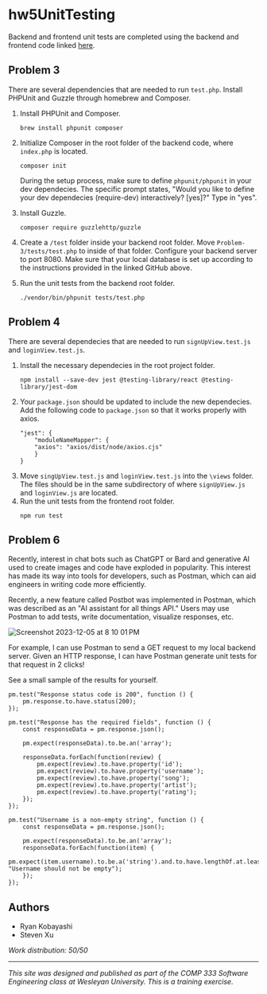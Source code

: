 # hw5UnitTesting

Backend and frontend unit tests are completed using the backend and frontend code
linked [here](https://github.com/LaughingPenguin/mymusiclist).

## Problem 3

There are several dependencies that are needed to run `test.php`. Install PHPUnit and Guzzle through homebrew and Composer.
1. Install PHPUnit and Composer.
    ```
    brew install phpunit composer
    ```

2. Initialize Composer in the root folder of the backend code, where `index.php`
is located.
    ```
    composer init
    ```
    During the setup process, make sure to define `phpunit/phpunit` in your dev dependecies.
    The specific prompt states, "Would you like to define your dev dependecies (require-dev) interactively? [yes]?"
    Type in "yes".

3. Install Guzzle.
    ```
    composer require guzzlehttp/guzzle
    ```

4. Create a `/test` folder inside your backend root folder. Move `Problem-3/tests/test.php` to
inside of that folder. Configure your backend server to port 8080. Make sure that your local
database is set up according to the instructions provided in the linked GitHub above.

5. Run the unit tests from the backend root folder.
    ```
    ./vendor/bin/phpunit tests/test.php
    ```

## Problem 4

There are several dependecies that are needed to run `signUpView.test.js` and `loginView.test.js`.
1. Install the necessary dependecies in the root project folder.
    ```
    npm install --save-dev jest @testing-library/react @testing-library/jest-dom
    ```
2. Your `package.json` should be updated to include the new dependecies. Add the following code to `package.json` so
that it works properly with axios.
    ```
    "jest": {
        "moduleNameMapper": {
        "axios": "axios/dist/node/axios.cjs"
        }
    }
    ```
3. Move `singUpView.test.js` and `loginView.test.js` into the `\views` folder. The files should be in the same subdirectory of where `signUpView.js` and `loginView.js` are located.
4. Run the unit tests from the frontend root folder.
    ```
    npm run test
    ```

## Problem 6
Recently, interest in chat bots such as ChatGPT or Bard and generative AI used to create images and code have exploded in popularity. This interest has made its way into tools for developers, such as Postman, which can aid engineers in writing code more efficiently.

Recently, a new feature called Postbot was implemented in Postman, which was described as an "AI assistant for all things API." Users may use Postman to add tests, write documentation, visualize responses, etc.

![Screenshot 2023-12-05 at 8 10 01 PM](https://github.com/ryan-kobayashi/hw5UnitTesting/assets/91140371/e475f053-df00-480c-ba9b-d8e74adf01e9)

For example, I can use Postman to send a GET request to my local backend server. Given an HTTP response, I can have Postman generate unit tests for that request in 2 clicks!

See a small sample of the results for yourself.
```
pm.test("Response status code is 200", function () {
    pm.response.to.have.status(200);
});

pm.test("Response has the required fields", function () {
    const responseData = pm.response.json();
    
    pm.expect(responseData).to.be.an('array');
    
    responseData.forEach(function(review) {
        pm.expect(review).to.have.property('id');
        pm.expect(review).to.have.property('username');
        pm.expect(review).to.have.property('song');
        pm.expect(review).to.have.property('artist');
        pm.expect(review).to.have.property('rating');
    });
});

pm.test("Username is a non-empty string", function () {
    const responseData = pm.response.json();
    
    pm.expect(responseData).to.be.an('array');
    responseData.forEach(function(item) {
        pm.expect(item.username).to.be.a('string').and.to.have.lengthOf.at.least(1, "Username should not be empty");
    });
});
```



## Authors
* Ryan Kobayashi
* Steven Xu

*Work distribution: 50/50*

---

*This site was designed and published as part of the COMP 333 Software Engineering class at Wesleyan University. This is a training exercise.*
